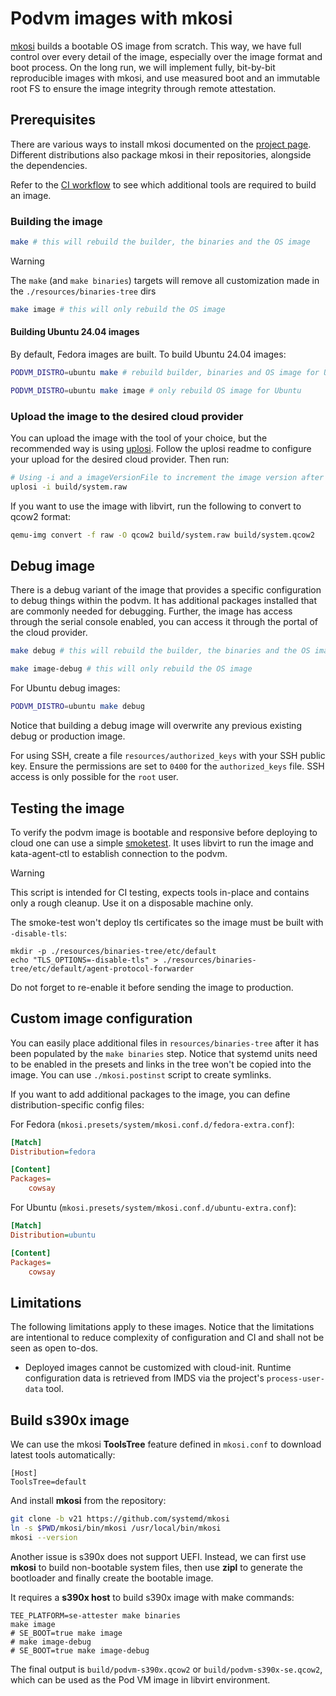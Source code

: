 # Podvm images with mkosi

[mkosi](https://github.com/systemd/mkosi) builds a bootable OS image from scratch. This way, we have full control over every detail of the image, especially over the image format and boot process. On the long run, we will implement fully, bit-by-bit reproducible images with mkosi, and use measured boot and an immutable root FS to ensure the image integrity through remote attestation.

## Prerequisites

There are various ways to install mkosi documented on the [project page](https://github.com/systemd/mkosi). Different distributions also package mkosi in their repositories, alongside the dependencies.

Refer to the [CI workflow](../../../.github/workflows/podvm_mkosi.yaml) to see which additional tools are required to build an image.

### Building the image

```sh
make # this will rebuild the builder, the binaries and the OS image
```

> [!WARNING]
> The `make` (and `make binaries`) targets will remove all customization made
> in the `./resources/binaries-tree` dirs

```sh
make image # this will only rebuild the OS image
```

#### Building Ubuntu 24.04 images

By default, Fedora images are built. To build Ubuntu 24.04 images:

```sh
PODVM_DISTRO=ubuntu make # rebuild builder, binaries and OS image for Ubuntu
```

```sh
PODVM_DISTRO=ubuntu make image # only rebuild OS image for Ubuntu
```

### Upload the image to the desired cloud provider

You can upload the image with the tool of your choice, but the recommended way is using [uplosi](https://github.com/edgelesssys/uplosi). Follow the uplosi readme to configure your upload for the desired cloud provider. Then run:

```sh
# Using -i and a imageVersionFile to increment the image version after the upload.
uplosi -i build/system.raw
```

If you want to use the image with libvirt, run the following to convert to qcow2 format:

```sh
qemu-img convert -f raw -O qcow2 build/system.raw build/system.qcow2
```

## Debug image

There is a debug variant of the image that provides a specific configuration to debug things within
the podvm. It has additional packages installed that are commonly needed for debugging.
Further, the image has access through the serial console enabled, you can access it through the portal
of the cloud provider.

```sh
make debug # this will rebuild the builder, the binaries and the OS image
```

```sh
make image-debug # this will only rebuild the OS image
```

For Ubuntu debug images:
```sh
PODVM_DISTRO=ubuntu make debug
```

Notice that building a debug image will overwrite any previous existing debug or production image.

For using SSH, create a file `resources/authorized_keys` with your SSH public key. Ensure the permissions
are set to `0400` for the `authorized_keys` file. SSH access is only possible for the `root` user.

## Testing the image

To verify the podvm image is bootable and responsive before deploying to
cloud one can use a simple [smoketest](../podvm/hack/smoke_test.sh). It
uses libvirt to run the image and kata-agent-ctl to establish connection
to the podvm.

> [!WARNING]
> This script is intended for CI testing, expects tools in-place and contains
> only a rough cleanup. Use it on a disposable machine only.
>
> The smoke-test won't deploy tls certificates so the image must be built with
> `-disable-tls`:
>
>     mkdir -p ./resources/binaries-tree/etc/default
>     echo "TLS_OPTIONS=-disable-tls" > ./resources/binaries-tree/etc/default/agent-protocol-forwarder
>
> Do not forget to re-enable it before sending the image to production.

## Custom image configuration

You can easily place additional files in `resources/binaries-tree` after it has been populated by the
`make binaries` step. Notice that systemd units need to be enabled in the presets and links in the tree
won't be copied into the image. You can use `./mkosi.postinst` script to create symlinks.

If you want to add additional packages to the image, you can define distribution-specific config files:

For Fedora (`mkosi.presets/system/mkosi.conf.d/fedora-extra.conf`):
```ini
[Match]
Distribution=fedora

[Content]
Packages=
    cowsay
```

For Ubuntu (`mkosi.presets/system/mkosi.conf.d/ubuntu-extra.conf`):
```ini
[Match]
Distribution=ubuntu

[Content]
Packages=
    cowsay
```

## Limitations

The following limitations apply to these images. Notice that the limitations are intentional to
reduce complexity of configuration and CI and shall not be seen as open to-dos.

- Deployed images cannot be customized with cloud-init. Runtime configuration data is retrieved
  from IMDS via the project's `process-user-data` tool.

## Build s390x image
We can use the mkosi **ToolsTree** feature defined in `mkosi.conf` to download latest tools automatically:
```
[Host]
ToolsTree=default
```
And install **mkosi** from the repository:
```sh
git clone -b v21 https://github.com/systemd/mkosi
ln -s $PWD/mkosi/bin/mkosi /usr/local/bin/mkosi
mkosi --version
```
Another issue is s390x does not support UEFI. Instead, we can first use **mkosi** to build non-bootable system files, then use **zipl** to generate the bootloader and finally create the bootable image.

It requires a **s390x host** to build s390x image with make commands:
```
TEE_PLATFORM=se-attester make binaries
make image
# SE_BOOT=true make image
# make image-debug
# SE_BOOT=true make image-debug
```

The final output is `build/podvm-s390x.qcow2` or `build/podvm-s390x-se.qcow2`, which can be used as the Pod VM image in libvirt environment.
